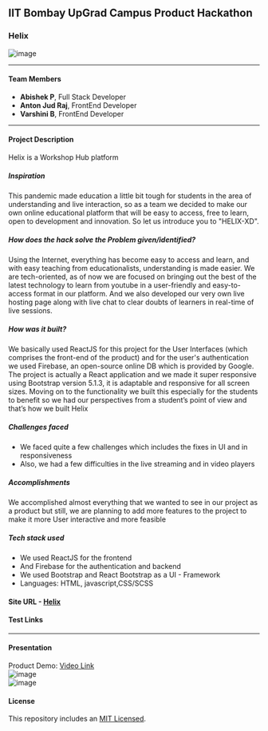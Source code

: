 ## **IIT Bombay UpGrad Campus Product Hackathon**

### **Helix**

![image](https://ibb.co/72CvNL9)

---

#### **Team Members**

- **Abishek P**, Full Stack Developer
- **Anton Jud Raj**, FrontEnd Developer
- **Varshini B**, FrontEnd Developer

---

#### **Project Description**

Helix is a Workshop Hub platform

##### **Inspiration**

This pandemic made education a little bit tough for students in the area of understanding and live interaction, so as a team we decided to make our own online educational platform that will be easy to access, free to learn, open to development and innovation. So let us introduce you to "HELIX-XD".

##### **How does the hack solve the Problem given/identified?**

Using the Internet, everything has become easy to access and learn, and with easy teaching from educationalists, understanding is made easier. We are tech-oriented, as of now we are focused on bringing out the best of the latest technology to learn from youtube in a user-friendly and easy-to-access format in our platform. And we also developed our very own live hosting page along with live chat to clear doubts of learners in real-time of live sessions.

##### **How was it built?**

We basically used ReactJS for this project for the User Interfaces (which comprises the front-end of the product) and for the user's authentication we used Firebase, an open-source online DB which is provided by Google. The project is actually a React application and we made it super responsive using Bootstrap version 5.1.3, it is adaptable and responsive for all screen sizes. Moving on to the functionality we built this especially for the students to benefit so we had our perspectives from a student’s point of view and that’s how we built Helix

##### **Challenges faced**

- We faced quite a few challenges which includes the fixes in UI and in responsiveness
- Also, we had a few difficulties in the live streaming and in video players

##### **Accomplishments**

We accomplished almost everything that we wanted to see in our project as a product but still, we are planning to add more features to the project to make it more User interactive and more feasible

##### **Tech stack used**

- We used ReactJS for the frontend
- And Firebase for the authentication and backend
- We used Bootstrap and React Bootstrap as a UI - Framework
- Languages: HTML, javascript,CSS/SCSS

#### **Site URL** - [Helix]()

#### **Test Links**

---

#### **Presentation**

Product Demo: [Video Link]()<br>
![image]()<br>
![image]()<br>

#### **License**

This repository includes an [MIT Licensed]().
